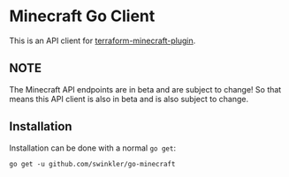 Minecraft Go Client
==============================

This is an API client for [terraform-minecraft-plugin]().

## NOTE

The Minecraft API endpoints are in beta and are subject to change!
So that means this API client is also in beta and is also subject to change.

## Installation

Installation can be done with a normal `go get`:

```
go get -u github.com/swinkler/go-minecraft
```